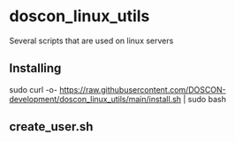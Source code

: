 # doscon_linux_utils
Several scripts that are used on linux servers

## Installing
sudo curl -o- https://raw.githubusercontent.com/DOSCON-development/doscon_linux_utils/main/install.sh | sudo bash

## create_user.sh


